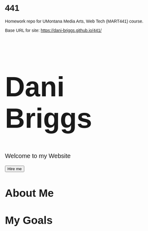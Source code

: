 # 441

Homework repo for UMontana Media Arts, Web Tech (MART441) course.

Base URL for site:
https://dani-briggs.github.io/441/


<!DOCTYPE html>
<html>
<head>
<meta name="viewport" content="width=device-width, initial-scale=1">
<style>
body, html {
  height: 100%;
  margin: 0;
  font-family: Arial, serif;
}

.hero-image {
  background-image: linear-gradient(rgba(0, 0, 0, 0.5), rgba(0, 0, 0, 0.5)), url("wallpaper.jpg");
  height: 100%;
  background-position: center;
  background-repeat: no-repeat;
  background-size: cover;
  position: relative;
}

.hero-text {
  text-align: center;
  position: absolute;
  top: 50%;
  left: 50%;
  transform: translate(-50%, -50%);
  color: white;
}

.hero-text button {
  border: none;
  outline: 0;
  display: inline-block;
  padding: 10px 25px;
  color: black;
  background-color: #ddd;
  text-align: center;
  cursor: pointer;
}

.hero-text button:hover {
  background-color: #555;
  color: white;
}
</style>
</head>
<body>

<div class="hero-image">
  <div class="hero-text">
    <h1 style="font-size: 90px">Dani Briggs</h1>
    <p style= "font-size: 20px">Welcome to my Website</p>
    <button>Hire me</button>
  </div>
</div>

<h2 style="font-size: 35px">About Me</h2>

<h2 style="font-size: 35px">My Goals</h2>

</body>
